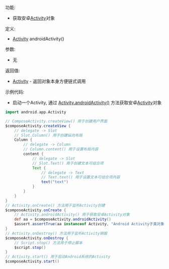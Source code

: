 功能:

+ 获取安卓[Activity](https://developer.android.google.cn/reference/android/app/Activity)对象

定义:

+ [Activity](/API/UI/Activity/Activity/README.md) androidActivity()

参数:

+ 无

返回值:

+ [Activity](/API/UI/Activity/Activity/README.md) - 返回对象本身方便链式调用

示例代码:

+ 启动一个Activity, 通过 [Activity.androidActivity()](/API/UI/Activity/Activity/README.md?id=androidActivity)
  方法获取安卓[Activity](https://developer.android.google.cn/reference/android/app/Activity)对象

```groovy
import android.app.Activity

// ComposeActivity.createView() 用于创建用户界面
$composeActivity.createView {
    // delegate -> Slot
    // Slot.Column() 用于创建纵向布局
    Column {
        // delegate -> Column
        // Column.content() 用于设置布局内容
        content {
            // delegate -> Slot
            // Slot.Text() 用于创建文本可组合项
            Text {
                // delegate -> Text
                // Text.text() 用于设置文本可组合项内容
                text("text")
            }
        }
    }
}
// Activity.onCreate() 方法用于监听Activity创建
$composeActivity.onCreate {
    // Activity.androidActivity() 用于获取安卓Activity对象
    def aa = $composeActivity.androidActivity()
    $assert.assertTrue(aa instanceof Activity, "Android Activity子类对象")
}
// Activity.onDestroy() 方法用于监听Activity销毁
$composeActivity.onDestroy {
    // Script.stop() 方法用于停止脚本
    $script.stop()
}
// Activity.start() 用于启动Android系统的Activity
$composeActivity.start()
```